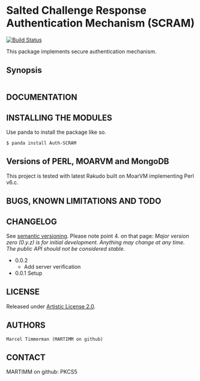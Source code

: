 # Salted Challenge Response Authentication Mechanism (SCRAM)

[![Build Status](https://travis-ci.org/MARTIMM/PKCS5.svg?branch=master)](https://travis-ci.org/MARTIMM/Auth-SCRAM)

This package implements secure authentication mechanism.

## Synopsis

```
```

## DOCUMENTATION

## INSTALLING THE MODULES

Use panda to install the package like so.
```
$ panda install Auth-SCRAM
```

## Versions of PERL, MOARVM and MongoDB

This project is tested with latest Rakudo built on MoarVM implementing Perl v6.c.

## BUGS, KNOWN LIMITATIONS AND TODO

## CHANGELOG

See [semantic versioning](http://semver.org/). Please note point 4. on
that page: *Major version zero (0.y.z) is for initial development. Anything may
change at any time. The public API should not be considered stable.*

* 0.0.2
  * Add server verification
* 0.0.1 Setup

## LICENSE

Released under [Artistic License 2.0](http://www.perlfoundation.org/artistic_license_2_0).

## AUTHORS

```
Marcel Timmerman (MARTIMM on github)
```
## CONTACT

MARTIMM on github: PKCS5
